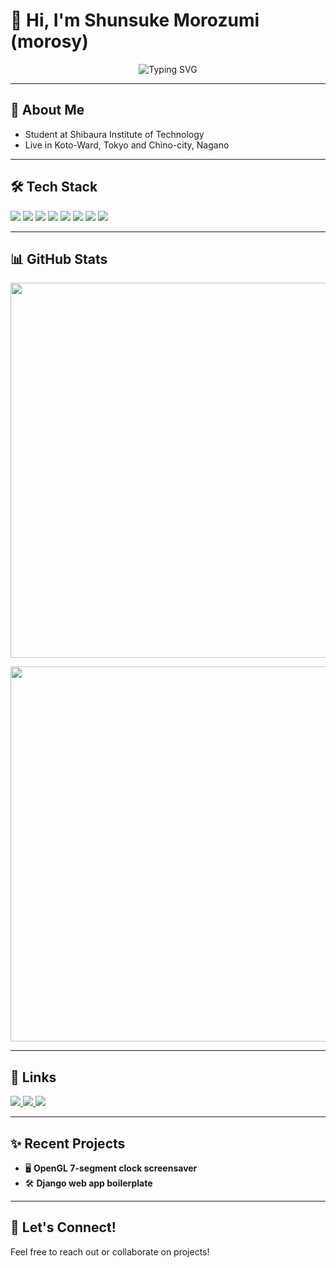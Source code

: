 # 👋 Hi, I'm Shunsuke Morozumi (morosy)

<p align="center">
  <img src="https://readme-typing-svg.demolab.com?font=Fira+Code&weight=500&size=24&pause=1000&color=36BCF7&center=true&width=435&lines=Welcome+to+my+GitHub!;My+name+is+mosory;" alt="Typing SVG" />
</p>

---

## 🚀 About Me
- Student at Shibaura Institute of Technology
- Live in Koto-Ward, Tokyo and Chino-city, Nagano
---

## 🛠️ Tech Stack
<p align="left">
  <img src="https://img.shields.io/badge/Python-3776AB?style=for-the-badge&logo=python&logoColor=white" />
  <img src="https://img.shields.io/badge/C-00599C?style=for-the-badge&logo=c&logoColor=white" />
  <img src="https://img.shields.io/badge/Java-007396?style=for-the-badge&logo=java&logoColor=white" />
  <img src="https://img.shields.io/badge/VSCode-007ACC?style=for-the-badge&logo=visualstudiocode&logoColor=white" />
  <img src="https://img.shields.io/badge/Docker-2496ED?style=for-the-badge&logo=docker&logoColor=white" />
  <img src="https://img.shields.io/badge/Git/GitHub-181717?style=for-the-badge&logo=github&logoColor=white" />
  <img src="https://img.shields.io/badge/ChatGPT-00A67E?style=for-the-badge&logo=openai&logoColor=white" />
  <img src="https://img.shields.io/badge/Adobe%20Photoshop-31A8FF?style=for-the-badge&logo=adobephotoshop&logoColor=white" />
</p>


---

## 📊 GitHub Stats
<p align="center">
  <img src="https://github-readme-stats.vercel.app/api?username=morosy&show_icons=true&theme=github_dark" width="600" />
</p>

<p align="center">
  <img src="https://github-readme-stats.vercel.app/api/top-langs/?username=morosy&layout=compact&theme=github_dark" width="600"/>
</p>

---

## 🔗 Links
<p align="left">
  <a href="https://morosy.github.io/">
    <img src="https://img.shields.io/badge/MyPage-000000?style=for-the-badge&logo=githubpages&logoColor=white" />
  </a>
  <a href="https://zenn.dev/12morosy">
    <img src="https://img.shields.io/badge/Zenn-3EA8FF?style=for-the-badge&logo=zenn&logoColor=white" />
  </a>
  <a href="https://qiita.com/Morosy">
    <img src="https://img.shields.io/badge/Qiita-55C500?style=for-the-badge&logo=qiita&logoColor=white" />
  </a>
</p>

---

## ✨ Recent Projects
- 🖥️ **OpenGL 7-segment clock screensaver**
- 🛠️ **Django web app boilerplate**
---

## 🤝 Let's Connect!
Feel free to reach out or collaborate on projects!



<!--- first file
- 👋 Hi, I’m @morosy
- 👀 I’m interested in ...
- 🌱 I’m currently learning ...
- 💞️ I’m looking to collaborate on ...
- 📫 How to reach me ...
- 😄 Pronouns: ...
- ⚡ Fun fact: ...
--->

<!---
morosy/morosy is a ✨ special ✨ repository because its `README.md` (this file) appears on your GitHub profile.
You can click the Preview link to take a look at your changes.
--->
